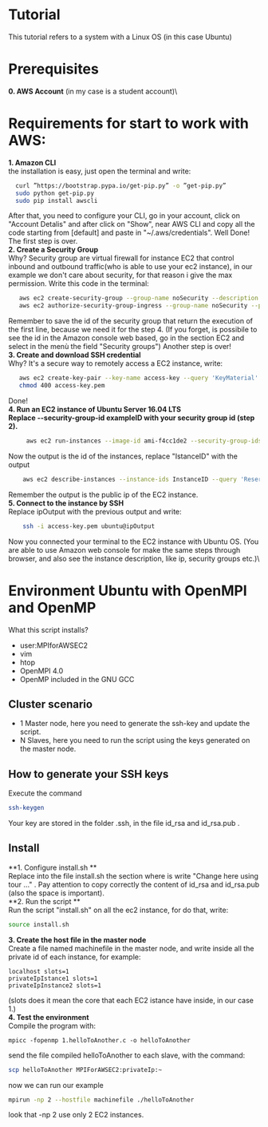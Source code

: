 # Tutorial
This tutorial refers to a system with a Linux OS (in this case Ubuntu)
# Prerequisites
**0. AWS Account** (in my case is a student account)\
# Requirements for start to work with AWS:
**1.  Amazon CLI**\
the installation is easy, just open the terminal and write:
  ```bash
    curl ”https://bootstrap.pypa.io/get-pip.py” -o ”get-pip.py”
    sudo python get-pip.py
    sudo pip install awscli
  ``` 
After that, you need to configure your CLI, go in your account, click on "Account Detalis" and after
click on "Show", near AWS CLI and copy all the code starting from [default] and paste in "~/.aws/credentials".
Well Done! The first step is over.\
**2.  Create a Security Group**\
Why? Security group are virtual firewall for instance EC2 that control inbound and outbound traffic(who is able to use your ec2 instance), in our example we don't care about security, for that reason i give the max permission. Write this code in the terminal:
  ``` bash
     aws ec2 create-security-group --group-name noSecurity --description "security group for example all the traffic is allowed"
     aws ec2 authorize-security-group-ingress --group-name noSecurity --protocol -1 --port 0-65535 --cidr 0.0.0.0/0
```
Remember to save the id of the security group that return the execution of the first line, because we need it for the step 4. (If you forget, is possibile to see the id in the Amazon console web based, go in the section EC2 and select in the menù the field "Security groups")
Another step is over!\
**3.  Create and download SSH credential**\
Why? It's a secure way to remotely access a EC2 instance, write:
  ```bash
     aws ec2 create-key-pair --key-name access-key --query 'KeyMaterial' --output text > access-key.pem
     chmod 400 access-key.pem
```
Done!\
**4.  Run an EC2 instance of Ubuntu Server 16.04 LTS**\
**Replace --security-group-id exampleID with your security group id (step 2).**
```bash
     aws ec2 run-instances --image-id ami-f4cc1de2 --security-group-ids exampleID --count 1 --instance-type t2.micro --key-name access-key --query 'Instances[0].InstanceId'
```
Now the output is the id of the instances, replace "IstanceID" with the output

 ```bash
     aws ec2 describe-instances --instance-ids InstanceID --query 'Reservations[0].Instances[0].PublicIpAddress'
```
Remember the output is the public ip of the EC2 instance.\
**5. Connect to the instance by SSH**\
Replace ipOutput with the previous output and write:
 ```bash
     ssh -i access-key.pem ubuntu@ipOutput
```
Now you connected your terminal to the EC2 instance with Ubuntu OS. (You are able to use Amazon web console for make the same steps through browser, and also see the instance description, like ip, security groups etc.)\
# Environment Ubuntu with OpenMPI and OpenMP
What this script installs? 
- user:MPIforAWSEC2
- vim
- htop
- OpenMPI 4.0
- OpenMP included in the GNU GCC
## Cluster scenario
- 1 Master node, here you need to generate the ssh-key and update the script.
- N Slaves, here you need to run the script using the keys generated on the master node.
## How to generate your SSH keys
Execute the command 
``` bash
ssh-keygen
```
Your key are stored in the folder .ssh, in the file id_rsa and id_rsa.pub .
## Install
**1. Configure install.sh **\
Replace into the file install.sh the section where is write "Change here using tour ..." .
Pay attention to copy correctly the content of id_rsa and id_rsa.pub (also the space is important).\
**2. Run the script **\
Run the script "install.sh"  on all the ec2 instance, for do that, write:
``` bash 
source install.sh
```
**3. Create the host file in the master node**\
Create a file named machinefile in the master node, and write inside all the private id of each instance, for example:
``` text
localhost slots=1
privateIpIstance1 slots=1
privateIpInstance2 slots=1
```
(slots does it mean the core that each EC2 istance have inside, in our case 1.)\
**4. Test the environment**\
Compile the program with: 
```
mpicc -fopenmp 1.helloToAnother.c -o helloToAnother
```
send the file compiled helloToAnother to each slave, with the command:
``` bash
scp helloToAnother MPIForAWSEC2:privateIp:~
```
now we can run our example
``` bash
mpirun -np 2 --hostfile machinefile ./helloToAnother
```
look that -np 2 use only 2 EC2 instances.
